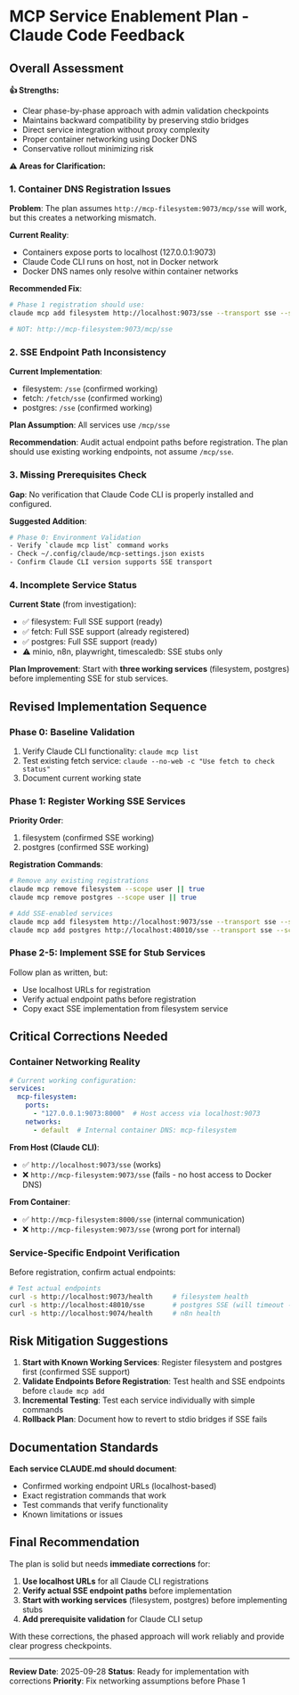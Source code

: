 # MCP Service Enablement Plan - Claude Code Feedback

## Overall Assessment

**👍 Strengths:**
- Clear phase-by-phase approach with admin validation checkpoints
- Maintains backward compatibility by preserving stdio bridges
- Direct service integration without proxy complexity
- Proper container networking using Docker DNS
- Conservative rollout minimizing risk

**⚠️ Areas for Clarification:**

### 1. **Container DNS Registration Issues**
**Problem**: The plan assumes `http://mcp-filesystem:9073/mcp/sse` will work, but this creates a networking mismatch.

**Current Reality**:
- Containers expose ports to localhost (127.0.0.1:9073)
- Claude Code CLI runs on host, not in Docker network
- Docker DNS names only resolve within container networks

**Recommended Fix**:
```bash
# Phase 1 registration should use:
claude mcp add filesystem http://localhost:9073/sse --transport sse --scope user

# NOT: http://mcp-filesystem:9073/mcp/sse
```

### 2. **SSE Endpoint Path Inconsistency**
**Current Implementation**:
- filesystem: `/sse` (confirmed working)
- fetch: `/fetch/sse` (confirmed working)
- postgres: `/sse` (confirmed working)

**Plan Assumption**: All services use `/mcp/sse`

**Recommendation**: Audit actual endpoint paths before registration. The plan should use existing working endpoints, not assume `/mcp/sse`.

### 3. **Missing Prerequisites Check**
**Gap**: No verification that Claude Code CLI is properly installed and configured.

**Suggested Addition**:
```bash
# Phase 0: Environment Validation
- Verify `claude mcp list` command works
- Check ~/.config/claude/mcp-settings.json exists
- Confirm Claude CLI version supports SSE transport
```

### 4. **Incomplete Service Status**
**Current State** (from investigation):
- ✅ filesystem: Full SSE support (ready)
- ✅ fetch: Full SSE support (already registered)
- ✅ postgres: Full SSE support (ready)
- ⚠️ minio, n8n, playwright, timescaledb: SSE stubs only

**Plan Improvement**: Start with **three working services** (filesystem, postgres) before implementing SSE for stub services.

## Revised Implementation Sequence

### **Phase 0: Baseline Validation**
1. Verify Claude CLI functionality: `claude mcp list`
2. Test existing fetch service: `claude --no-web -c "Use fetch to check status"`
3. Document current working state

### **Phase 1: Register Working SSE Services**
**Priority Order**:
1. filesystem (confirmed SSE working)
2. postgres (confirmed SSE working)

**Registration Commands**:
```bash
# Remove any existing registrations
claude mcp remove filesystem --scope user || true
claude mcp remove postgres --scope user || true

# Add SSE-enabled services
claude mcp add filesystem http://localhost:9073/sse --transport sse --scope user
claude mcp add postgres http://localhost:48010/sse --transport sse --scope user
```

### **Phase 2-5: Implement SSE for Stub Services**
Follow plan as written, but:
- Use localhost URLs for registration
- Verify actual endpoint paths before registration
- Copy exact SSE implementation from filesystem service

## **Critical Corrections Needed**

### **Container Networking Reality**
```yaml
# Current working configuration:
services:
  mcp-filesystem:
    ports:
      - "127.0.0.1:9073:8000"  # Host access via localhost:9073
    networks:
      - default  # Internal container DNS: mcp-filesystem
```

**From Host (Claude CLI)**:
- ✅ `http://localhost:9073/sse` (works)
- ❌ `http://mcp-filesystem:9073/sse` (fails - no host access to Docker DNS)

**From Container**:
- ✅ `http://mcp-filesystem:8000/sse` (internal communication)
- ❌ `http://mcp-filesystem:9073/sse` (wrong port for internal)

### **Service-Specific Endpoint Verification**
Before registration, confirm actual endpoints:
```bash
# Test actual endpoints
curl -s http://localhost:9073/health     # filesystem health
curl -s http://localhost:48010/sse       # postgres SSE (will timeout - expected)
curl -s http://localhost:9074/health     # n8n health
```

## **Risk Mitigation Suggestions**

1. **Start with Known Working Services**: Register filesystem and postgres first (confirmed SSE support)
2. **Validate Endpoints Before Registration**: Test health and SSE endpoints before `claude mcp add`
3. **Incremental Testing**: Test each service individually with simple commands
4. **Rollback Plan**: Document how to revert to stdio bridges if SSE fails

## **Documentation Standards**

**Each service CLAUDE.md should document**:
- Confirmed working endpoint URLs (localhost-based)
- Exact registration commands that work
- Test commands that verify functionality
- Known limitations or issues

## **Final Recommendation**

The plan is solid but needs **immediate corrections** for:
1. **Use localhost URLs** for all Claude CLI registrations
2. **Verify actual SSE endpoint paths** before implementation
3. **Start with working services** (filesystem, postgres) before implementing stubs
4. **Add prerequisite validation** for Claude CLI setup

With these corrections, the phased approach will work reliably and provide clear progress checkpoints.

---
**Review Date**: 2025-09-28
**Status**: Ready for implementation with corrections
**Priority**: Fix networking assumptions before Phase 1